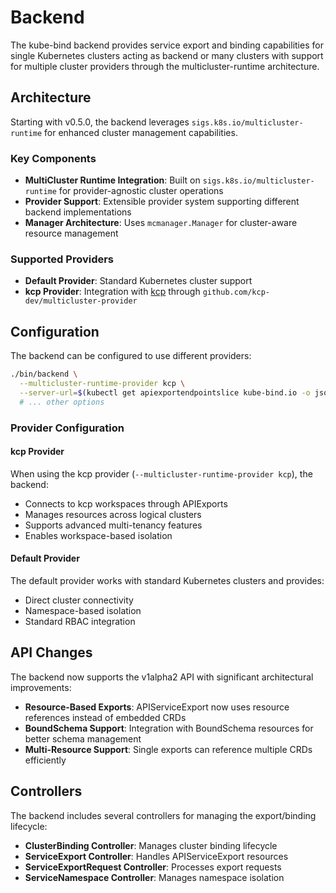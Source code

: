 # Backend

The kube-bind backend provides service export and binding capabilities for single Kubernetes clusters acting as backend or many clusters with support for multiple cluster providers through the multicluster-runtime architecture.

## Architecture

Starting with v0.5.0, the backend leverages `sigs.k8s.io/multicluster-runtime` for enhanced cluster management capabilities.

### Key Components

- **MultiCluster Runtime Integration**: Built on `sigs.k8s.io/multicluster-runtime` for provider-agnostic cluster operations
- **Provider Support**: Extensible provider system supporting different backend implementations
- **Manager Architecture**: Uses `mcmanager.Manager` for cluster-aware resource management

### Supported Providers

- **Default Provider**: Standard Kubernetes cluster support
- **kcp Provider**: Integration with [kcp](https://www.kcp.io/) through `github.com/kcp-dev/multicluster-provider`

## Configuration

The backend can be configured to use different providers:

```bash
./bin/backend \
  --multicluster-runtime-provider kcp \
  --server-url=$(kubectl get apiexportendpointslice kube-bind.io -o jsonpath="{.status.endpoints[0].url}") \
  # ... other options
```

### Provider Configuration

#### kcp Provider

When using the kcp provider (`--multicluster-runtime-provider kcp`), the backend:

- Connects to kcp workspaces through APIExports
- Manages resources across logical clusters
- Supports advanced multi-tenancy features
- Enables workspace-based isolation

#### Default Provider

The default provider works with standard Kubernetes clusters and provides:

- Direct cluster connectivity
- Namespace-based isolation
- Standard RBAC integration

## API Changes

The backend now supports the v1alpha2 API with significant architectural improvements:

- **Resource-Based Exports**: APIServiceExport now uses resource references instead of embedded CRDs
- **BoundSchema Support**: Integration with BoundSchema resources for better schema management
- **Multi-Resource Support**: Single exports can reference multiple CRDs efficiently

## Controllers

The backend includes several controllers for managing the export/binding lifecycle:

- **ClusterBinding Controller**: Manages cluster binding lifecycle
- **ServiceExport Controller**: Handles APIServiceExport resources
- **ServiceExportRequest Controller**: Processes export requests
- **ServiceNamespace Controller**: Manages namespace isolation
